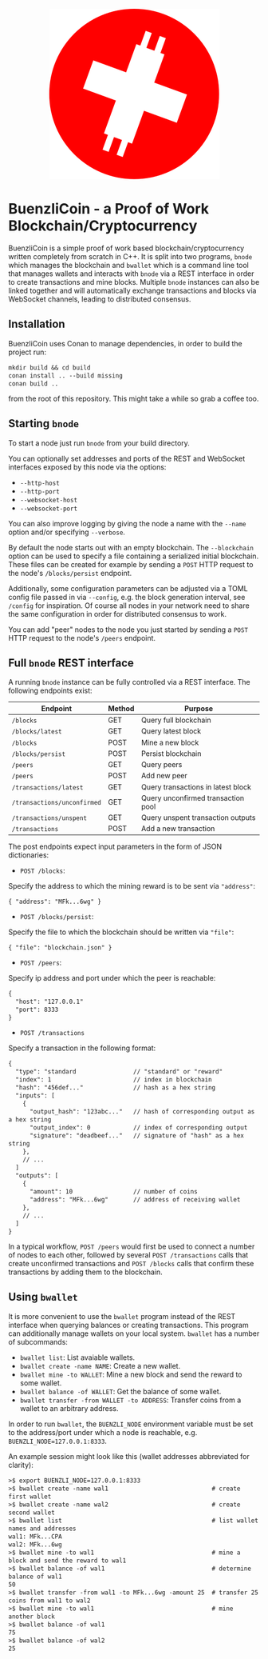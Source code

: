 <p align="center">
  <img src="logo.svg">
</p>

# BuenzliCoin - a Proof of Work Blockchain/Cryptocurrency

BuenzliCoin is a simple proof of work based blockchain/cryptocurrency written
completely from scratch in C++. It is split into two programs, `bnode` which
manages the blockchain and `bwallet` which is a command line tool that manages
wallets and interacts with `bnode` via a REST interface in order to create
transactions and mine blocks. Multiple `bnode` instances can also be linked
together and will automatically exchange transactions and blocks via WebSocket
channels, leading to distributed consensus.

## Installation

BuenzliCoin uses Conan to manage dependencies, in order to build the project run:

```
mkdir build && cd build
conan install .. --build missing
conan build ..
```

from the root of this repository. This might take a while so grab a coffee too.

## Starting `bnode`

To start a node just run `bnode` from your build directory.

You can optionally set addresses and ports of the REST and WebSocket interfaces
exposed by this node via the options:

* `--http-host`
* `--http-port`
* `--websocket-host`
* `--websocket-port`

You can also improve logging by giving the node a name with the `--name` option
and/or specifying `--verbose`.

By default the node starts out with an empty blockchain. The `--blockchain`
option can be used to specify a file containing a serialized initial
blockchain.  These files can be created for example by sending a `POST` HTTP
request to the node's `/blocks/persist` endpoint.

Additionally, some configuration parameters can be adjusted via a TOML config
file passed in via `--config`, e.g. the block generation interval, see `/config`
for inspiration. Of course all nodes in your network need to share the same
configuration in order for distributed consensus to work.

You can add "peer" nodes to the node you just started by sending a `POST` HTTP
request to the node's `/peers` endpoint.

## Full `bnode` REST interface

A running `bnode` instance can be fully controlled via a REST interface. The
following endpoints exist:

| Endpoint                    | Method | Purpose                            |
| --------------------------- | ------ | ---------------------------------- |
| `/blocks`                   | GET    | Query full blockchain              |
| `/blocks/latest`            | GET    | Query latest block                 |
| `/blocks`                   | POST   | Mine a new block                   |
| `/blocks/persist`           | POST   | Persist blockchain                 |
| `/peers`                    | GET    | Query peers                        |
| `/peers`                    | POST   | Add new peer                       |
| `/transactions/latest`      | GET    | Query transactions in latest block |
| `/transactions/unconfirmed` | GET    | Query unconfirmed transaction pool |
| `/transactions/unspent`     | GET    | Query unspent transaction outputs  |
| `/transactions`             | POST   | Add a new transaction              |

The post endpoints expect input parameters in the form of JSON dictionaries:

* `POST /blocks`:

Specify the address to which the mining reward is to be sent via `"address"`:

```
{ "address": "MFk...6wg" }
```

* `POST /blocks/persist`:

Specify the file to which the blockchain should be written via `"file"`:

```
{ "file": "blockchain.json" }
```

* `POST /peers`:

Specify ip address and port under which the peer is reachable:

```
{
  "host": "127.0.0.1"
  "port": 8333
}
```

* `POST /transactions`

Specify a transaction in the following format:

```
{
  "type": "standard                // "standard" or "reward"
  "index": 1                       // index in blockchain
  "hash": "456def..."              // hash as a hex string
  "inputs": [
    {
      "output_hash": "123abc..."   // hash of corresponding output as a hex string
      "output_index": 0            // index of corresponding output
      "signature": "deadbeef..."   // signature of "hash" as a hex string
    },
    // ...
  ]
  "outputs": [
    {
      "amount": 10                 // number of coins
      "address": "MFk...6wg"       // address of receiving wallet
    },
    // ...
  ]
}
```

In a typical workflow, `POST /peers` would first be used to connect a number of
nodes to each other, followed by several `POST /transactions` calls that create
unconfirmed transactions and `POST /blocks` calls that confirm these
transactions by adding them to the blockchain.

## Using `bwallet`

It is more convenient to use the `bwallet` program instead of the REST
interface when querying balances or creating transactions.  This program can
additionally manage wallets on your local system. `bwallet` has a number of
subcommands:

* `bwallet list`: List avaiable wallets.
* `bwallet create -name NAME`: Create a new wallet.
* `bwallet mine -to WALLET`: Mine a new block and send the reward to some wallet.
* `bwallet balance -of WALLET`: Get the balance of some wallet.
* `bwallet transfer -from WALLET -to ADDRESS`: Transfer coins from a wallet to an arbitrary address.

In order to run `bwallet`, the `BUENZLI_NODE` environment variable must be set
to the address/port under which a node is reachable, e.g.
`BUENZLI_NODE=127.0.0.1:8333`.

An example session might look like this (wallet addresses abbreviated for clarity):

```
>$ export BUENZLI_NODE=127.0.0.1:8333
>$ bwallet create -name wal1                             # create first wallet
>$ bwallet create -name wal2                             # create second wallet
>$ bwallet list                                          # list wallet names and addresses
wal1: MFk...CPA
wal2: MFk...6wg
>$ bwallet mine -to wal1                                 # mine a block and send the reward to wal1
>$ bwallet balance -of wal1                              # determine balance of wal1
50
>$ bwallet transfer -from wal1 -to MFk...6wg -amount 25  # transfer 25 coins from wal1 to wal2
>$ bwallet mine -to wal1                                 # mine another block
>$ bwallet balance -of wal1
75
>$ bwallet balance -of wal2
25
```
